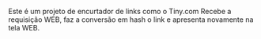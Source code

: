 Este é um projeto de encurtador de links como o Tiny.com
Recebe a requisição WEB, faz a conversão em hash o link e apresenta novamente na tela WEB.
